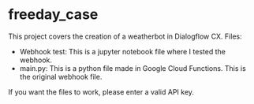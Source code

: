# freeday_case
This project covers the creation of a weatherbot in Dialogflow CX. 
Files:
- Webhook test: This is a jupyter notebook file where I tested the webhook.
- main.py: This is a python file made in Google Cloud Functions. This is the original webhook file.

If you want the files to work, please enter a valid API key. 
